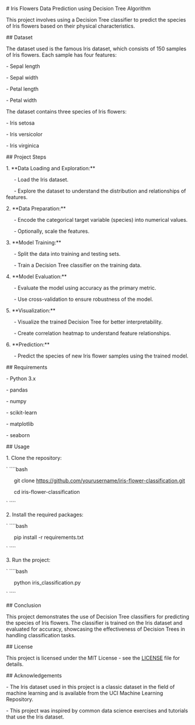 ﻿\# Iris Flowers Data Prediction using Decision Tree Algorithm

This project involves using a Decision Tree classifier to predict the species of Iris flowers based on their physical characteristics.

\## Dataset

The dataset used is the famous Iris dataset, which consists of 150 samples of Iris flowers. Each sample has four features:

\- Sepal length

\- Sepal width

\- Petal length

\- Petal width

The dataset contains three species of Iris flowers:

\- Iris setosa

\- Iris versicolor

\- Iris virginica

\## Project Steps

1\. \*\*Data Loading and Exploration:\*\*

`   `- Load the Iris dataset.

`   `- Explore the dataset to understand the distribution and relationships of features.

2\. \*\*Data Preparation:\*\*

`   `- Encode the categorical target variable (species) into numerical values.

`   `- Optionally, scale the features.

3\. \*\*Model Training:\*\*

`   `- Split the data into training and testing sets.

`   `- Train a Decision Tree classifier on the training data.

4\. \*\*Model Evaluation:\*\*

`   `- Evaluate the model using accuracy as the primary metric.

`   `- Use cross-validation to ensure robustness of the model.

5\. \*\*Visualization:\*\*

`   `- Visualize the trained Decision Tree for better interpretability.

`   `- Create correlation heatmap to understand feature relationships.

6\. \*\*Prediction:\*\*

`   `- Predict the species of new Iris flower samples using the trained model.

\## Requirements

\- Python 3.x

\- pandas

\- numpy

\- scikit-learn

\- matplotlib

\- seaborn

\## Usage

1\. Clone the repository:

`   ````bash

`   `git clone https://github.com/yourusername/iris-flower-classification.git

`   `cd iris-flower-classification

`   ````

2\. Install the required packages:

`   ````bash

`   `pip install -r requirements.txt

`   ````

3\. Run the project:

`   ````bash

`   `python iris\_classification.py

`   ````

\## Conclusion

This project demonstrates the use of Decision Tree classifiers for predicting the species of Iris flowers. The classifier is trained on the Iris dataset and evaluated for accuracy, showcasing the effectiveness of Decision Trees in handling classification tasks.

\## License

This project is licensed under the MIT License - see the [LICENSE](LICENSE) file for details.

\## Acknowledgements

\- The Iris dataset used in this project is a classic dataset in the field of machine learning and is available from the UCI Machine Learning Repository.

\- This project was inspired by common data science exercises and tutorials that use the Iris dataset.
